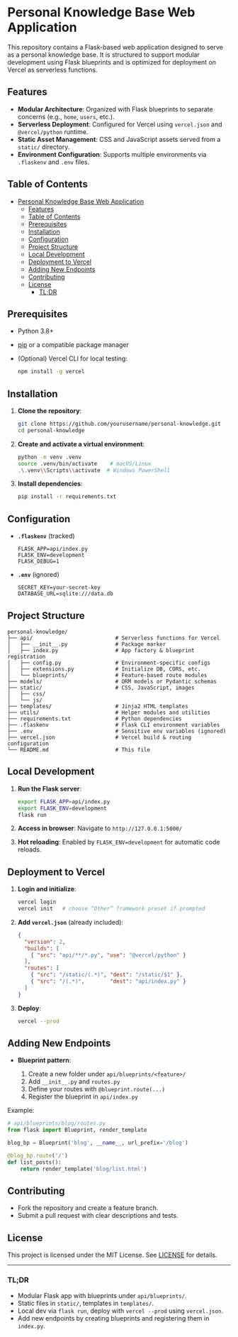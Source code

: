 # Personal Knowledge Base Web Application

This repository contains a Flask-based web application designed to serve as a personal knowledge base. It is structured to support modular development using Flask blueprints and is optimized for deployment on Vercel as serverless functions.

## Features

* **Modular Architecture**: Organized with Flask blueprints to separate concerns (e.g., `home`, `users`, etc.).
* **Serverless Deployment**: Configured for Vercel using `vercel.json` and `@vercel/python` runtime.
* **Static Asset Management**: CSS and JavaScript assets served from a `static/` directory.
* **Environment Configuration**: Supports multiple environments via `.flaskenv` and `.env` files.

## Table of Contents

- [Personal Knowledge Base Web Application](#personal-knowledge-base-web-application)
  - [Features](#features)
  - [Table of Contents](#table-of-contents)
  - [Prerequisites](#prerequisites)
  - [Installation](#installation)
  - [Configuration](#configuration)
  - [Project Structure](#project-structure)
  - [Local Development](#local-development)
  - [Deployment to Vercel](#deployment-to-vercel)
  - [Adding New Endpoints](#adding-new-endpoints)
  - [Contributing](#contributing)
  - [License](#license)
    - [TL;DR](#tldr)

## Prerequisites

* Python 3.8+
* [pip](https://pip.pypa.io/) or a compatible package manager
* (Optional) Vercel CLI for local testing:

  ```bash
  npm install -g vercel
  ```

## Installation

1. **Clone the repository**:

   ```bash
   git clone https://github.com/yourusername/personal-knowledge.git
   cd personal-knowledge
   ```
2. **Create and activate a virtual environment**:

   ```bash
   python -m venv .venv
   source .venv/bin/activate    # macOS/Linux
   .\.venv\\Scripts\\activate  # Windows PowerShell
   ```
3. **Install dependencies**:

   ```bash
   pip install -r requirements.txt
   ```

## Configuration

* **`.flaskenv`** (tracked)

  ```dotenv
  FLASK_APP=api/index.py
  FLASK_ENV=development
  FLASK_DEBUG=1
  ```
* **`.env`** (ignored)

  ```dotenv
  SECRET_KEY=your-secret-key
  DATABASE_URL=sqlite:///data.db
  ```

## Project Structure

```text
personal-knowledge/
├── api/                          # Serverless functions for Vercel
│   ├── __init__.py               # Package marker
│   ├── index.py                  # App factory & blueprint registration
│   ├── config.py                 # Environment-specific configs
│   ├── extensions.py             # Initialize DB, CORS, etc.
│   └── blueprints/               # Feature-based route modules
├── models/                       # ORM models or Pydantic schemas
├── static/                       # CSS, JavaScript, images
│   ├── css/
│   └── js/
├── templates/                    # Jinja2 HTML templates
├── utils/                        # Helper modules and utilities
├── requirements.txt              # Python dependencies
├── .flaskenv                     # Flask CLI environment variables
├── .env                          # Sensitive env variables (ignored)
├── vercel.json                   # Vercel build & routing configuration
└── README.md                     # This file
```

## Local Development

1. **Run the Flask server**:

   ```bash
   export FLASK_APP=api/index.py
   export FLASK_ENV=development
   flask run
   ```
2. **Access in browser**: Navigate to `http://127.0.0.1:5000/`
3. **Hot reloading**: Enabled by `FLASK_ENV=development` for automatic code reloads.

## Deployment to Vercel

1. **Login and initialize**:

   ```bash
   vercel login
   vercel init   # choose “Other” framework preset if prompted
   ```
2. **Add `vercel.json`** (already included):

   ```json
   {
     "version": 2,
     "builds": [
       { "src": "api/**/*.py", "use": "@vercel/python" }
     ],
     "routes": [
       { "src": "/static/(.*)", "dest": "/static/$1" },
       { "src": "/(.*)",        "dest": "api/index.py" }
     ]
   }
   ```
3. **Deploy**:

   ```bash
   vercel --prod
   ```

## Adding New Endpoints

* **Blueprint pattern**:

  1. Create a new folder under `api/blueprints/<feature>/`
  2. Add `__init__.py` and `routes.py`
  3. Define your routes with `@blueprint.route(...)`
  4. Register the blueprint in `api/index.py`

Example:

```python
# api/blueprints/blog/routes.py
from flask import Blueprint, render_template

blog_bp = Blueprint('blog', __name__, url_prefix='/blog')

@blog_bp.route('/')
def list_posts():
    return render_template('blog/list.html')
```

## Contributing

* Fork the repository and create a feature branch.
* Submit a pull request with clear descriptions and tests.

## License

This project is licensed under the MIT License. See [LICENSE](LICENSE) for details.

---

### TL;DR

* Modular Flask app with blueprints under `api/blueprints/`.
* Static files in `static/`, templates in `templates/`.
* Local dev via `flask run`, deploy with `vercel --prod` using `vercel.json`.
* Add new endpoints by creating blueprints and registering them in `index.py`.
